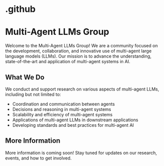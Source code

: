# .github
# Multi-Agent LLMs Group

Welcome to the Multi-Agent LLMs Group! We are a community focused on the development, collaboration, and innovative use of multi-agent large language models (LLMs). Our mission is to advance the understanding, state-of-the-art and application of multi-agent systems in AI.

## What We Do

We conduct and support research on various aspects of multi-agent LLMs, including but not limited to:

- Coordination and communication between agents
- Decisions and reasoning in multi-agent systems
- Scalability and efficiency of multi-agent systems
- Applications of multi-agent LLMs in downstream applications
- Developing standards and best practices for multi-agent AI

## More Information

More information is coming soon! Stay tuned for updates on our research, events, and how to get involved.
